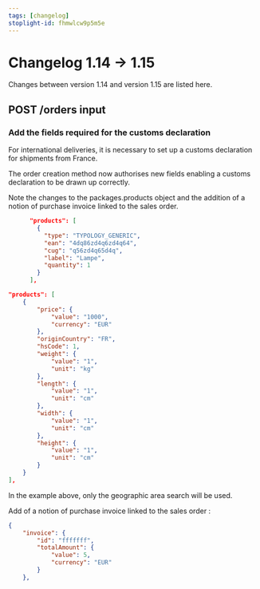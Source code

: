 ```yaml
---
tags: [changelog]
stoplight-id: fhmwlcw9p5m5e
---
```


# Changelog 1.14 -> 1.15

Changes between version 1.14 and version 1.15 are listed here.

## POST /orders input

### Add the fields required for the customs declaration 

For international deliveries, it is necessary to set up a customs declaration for shipments from France.

The order creation method now authorises new fields enabling a customs declaration to be drawn up correctly. 

Note the changes to the packages.products object and the addition of a notion of purchase invoice linked to the sales order.

<!--
type: tab
title: Versions up to 1.14.0
-->

```json
      "products": [
        {
          "type": "TYPOLOGY_GENERIC",
          "ean": "4dq86zd4q6zd4q64",
          "cug": "q56zd4q65d4q",
          "label": "Lampe",
          "quantity": 1
        }
      ],
```

<!--
type: tab
title: From version 1.15.0
-->
```json
"products": [
    {
        "price": {
            "value": "1000",
            "currency": "EUR"
        },
        "originCountry": "FR",
        "hsCode": 1,
        "weight": {
            "value": "1",
            "unit": "kg"
        },
        "length": {
            "value": "1",
            "unit": "cm"
        },
        "width": {
            "value": "1",
            "unit": "cm"
        },
        "height": {
            "value": "1",
            "unit": "cm"
        }
    }
],
```
<!-- type: tab-end -->

In the example above, only the geographic area search will be used.

Add of a notion of purchase invoice linked to the sales order : 

<!--
type: tab
title: From version 1.15.0
-->
```json
{
    "invoice": {
        "id": "fffffff",
        "totalAmount": {
            "value": 5,
            "currency": "EUR"
        }
    },

```
<!-- type: tab-end -->